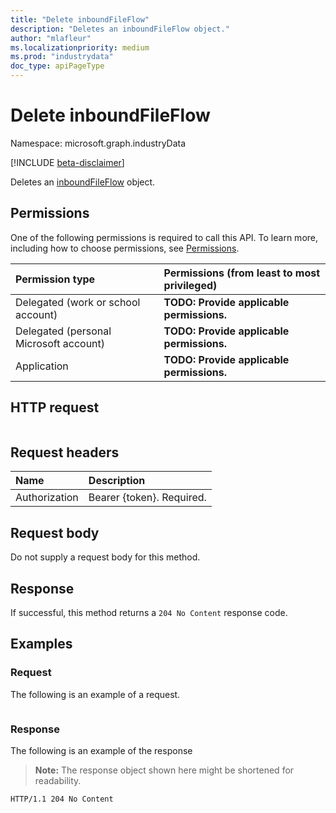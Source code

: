 ```yaml
---
title: "Delete inboundFileFlow"
description: "Deletes an inboundFileFlow object."
author: "mlafleur"
ms.localizationpriority: medium
ms.prod: "industrydata"
doc_type: apiPageType
---
```


# Delete inboundFileFlow

Namespace: microsoft.graph.industryData

[!INCLUDE [beta-disclaimer](../../includes/beta-disclaimer.md)]

Deletes an [inboundFileFlow](../resources/industrydata-inboundfileflow.md) object.

## Permissions

One of the following permissions is required to call this API. To learn more, including how to choose permissions, see [Permissions](/graph/permissions-reference).

| Permission type                        | Permissions (from least to most privileged) |
| :------------------------------------- | :------------------------------------------ |
| Delegated (work or school account)     | **TODO: Provide applicable permissions.**   |
| Delegated (personal Microsoft account) | **TODO: Provide applicable permissions.**   |
| Application                            | **TODO: Provide applicable permissions.**   |

## HTTP request

<!-- {
  "blockType": "ignored"
}
-->

```http

```

## Request headers

| Name          | Description               |
| :------------ | :------------------------ |
| Authorization | Bearer {token}. Required. |

## Request body

Do not supply a request body for this method.

## Response

If successful, this method returns a `204 No Content` response code.

## Examples

### Request

The following is an example of a request.

<!-- {
  "blockType": "request",
  "name": "delete_inboundfileflow"
}
-->

```http

```

### Response

The following is an example of the response

> **Note:** The response object shown here might be shortened for readability.

<!-- {
  "blockType": "response",
  "truncated": true
}
-->

```http
HTTP/1.1 204 No Content
```
